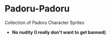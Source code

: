 # Padoru-Padoru
Collection of Padoru Character Sprites
    
* __No nudity (I really don't want to get banned)__
